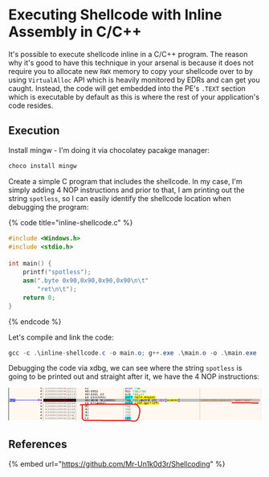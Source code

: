 # Executing Shellcode with Inline Assembly in C/C++

It's possible to execute shellcode inline in a C/C++ program. The reason why it's good to have this technique in your arsenal is because it does not require you to allocate new `RWX` memory to copy your shellcode over to by using `VirtualAlloc` API which is heavily monitored by EDRs and can get you caught. Instead, the code will get embedded into the PE's `.TEXT` section which is executable by default as this is where the rest of your application's code resides.

## Execution

Install mingw - I'm doing it via chocolatey pacakge manager:

```csharp
choco install mingw
```

Create a simple C program that includes the shellcode. In my case, I'm simply adding 4 NOP instructions and prior to that, I am printing out the string `spotless`, so I can easily identify the shellcode location when debugging the program:

{% code title="inline-shellcode.c" %}
```cpp
#include <Windows.h>
#include <stdio.h>

int main() {
	printf("spotless");
    asm(".byte 0x90,0x90,0x90,0x90\n\t"
		"ret\n\t");
	return 0;
}
```
{% endcode %}

Let's compile and link the code:

```csharp
gcc -c .\inline-shellcode.c -o main.o; g++.exe .\main.o -o .\main.exe
```

Debugging the code via xdbg, we can see where the string `spotless` is going to be printed out and straight after it, we have the 4 NOP instructions:

![](../../.gitbook/assets/image%20%28205%29.png)

## References

{% embed url="https://github.com/Mr-Un1k0d3r/Shellcoding" %}

